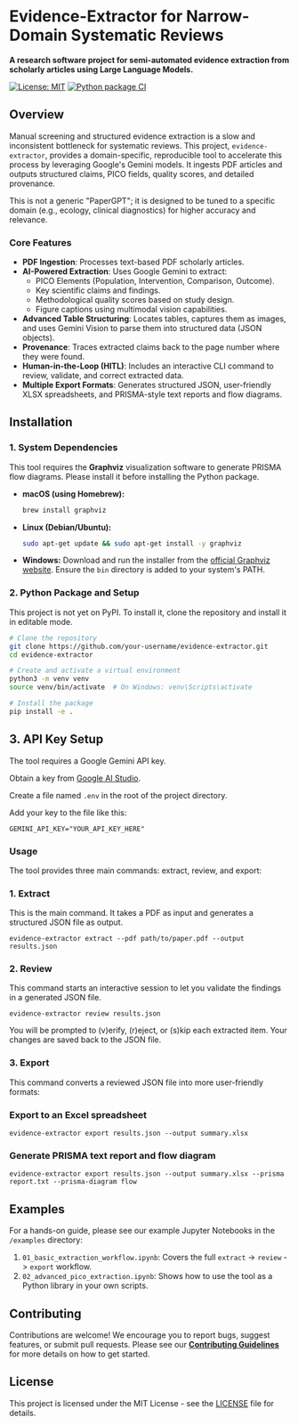 # Evidence-Extractor for Narrow-Domain Systematic Reviews

**A research software project for semi-automated evidence extraction from scholarly articles using Large Language Models.**

[![License: MIT](https://img.shields.io/badge/License-MIT-yellow.svg)](https://opensource.org/licenses/MIT)
[![Python package CI](https://github.com/ryen-x/eendsr/actions/workflows/python-package.yml/badge.svg)](https://github.com/ryen-x/eendsr/actions/workflows/python-package.yml)

## Overview

Manual screening and structured evidence extraction is a slow and inconsistent bottleneck for systematic reviews. This project, `evidence-extractor`, provides a domain-specific, reproducible tool to accelerate this process by leveraging Google's Gemini models. It ingests PDF articles and outputs structured claims, PICO fields, quality scores, and detailed provenance.

This is not a generic "PaperGPT"; it is designed to be tuned to a specific domain (e.g., ecology, clinical diagnostics) for higher accuracy and relevance.

### Core Features

*   **PDF Ingestion**: Processes text-based PDF scholarly articles.
*   **AI-Powered Extraction**: Uses Google Gemini to extract:
    *   PICO Elements (Population, Intervention, Comparison, Outcome).
    *   Key scientific claims and findings.
    *   Methodological quality scores based on study design.
    *   Figure captions using multimodal vision capabilities.
*   **Advanced Table Structuring**: Locates tables, captures them as images, and uses Gemini Vision to parse them into structured data (JSON objects).
*   **Provenance**: Traces extracted claims back to the page number where they were found.
*   **Human-in-the-Loop (HITL)**: Includes an interactive CLI command to review, validate, and correct extracted data.
*   **Multiple Export Formats**: Generates structured JSON, user-friendly XLSX spreadsheets, and PRISMA-style text reports and flow diagrams.

## Installation

### 1. System Dependencies

This tool requires the **Graphviz** visualization software to generate PRISMA flow diagrams. Please install it before installing the Python package.

*   **macOS (using Homebrew):**
    ```bash
    brew install graphviz
    ```
*   **Linux (Debian/Ubuntu):**
    ```bash
    sudo apt-get update && sudo apt-get install -y graphviz
    ```
*   **Windows:**
    Download and run the installer from the [official Graphviz website](https://graphviz.org/download/). Ensure the `bin` directory is added to your system's PATH.

### 2. Python Package and Setup

This project is not yet on PyPI. To install it, clone the repository and install it in editable mode.

```bash
# Clone the repository
git clone https://github.com/your-username/evidence-extractor.git
cd evidence-extractor

# Create and activate a virtual environment
python3 -m venv venv
source venv/bin/activate  # On Windows: venv\Scripts\activate

# Install the package
pip install -e .
```

## 3. API Key Setup
The tool requires a Google Gemini API key.

Obtain a key from [Google AI Studio](https://aistudio.google.com).

Create a file named `.env` in the root of the project directory.

Add your key to the file like this:
```
GEMINI_API_KEY="YOUR_API_KEY_HERE"
```

### Usage

The tool provides three main commands: extract, review, and export:

### 1. Extract
This is the main command. It takes a PDF as input and generates a structured JSON file as output.
```
evidence-extractor extract --pdf path/to/paper.pdf --output results.json
```

### 2. Review
This command starts an interactive session to let you validate the findings in a generated JSON file.
```
evidence-extractor review results.json
```

You will be prompted to (v)erify, (r)eject, or (s)kip each extracted item. Your changes are saved back to the JSON file.


### 3. Export
This command converts a reviewed JSON file into more user-friendly formats:
### Export to an Excel spreadsheet
```
evidence-extractor export results.json --output summary.xlsx
```

### Generate PRISMA text report and flow diagram
```
evidence-extractor export results.json --output summary.xlsx --prisma report.txt --prisma-diagram flow
```

## Examples

For a hands-on guide, please see our example Jupyter Notebooks in the `/examples` directory:
1.  `01_basic_extraction_workflow.ipynb`: Covers the full `extract` -> `review` -> `export` workflow.
2.  `02_advanced_pico_extraction.ipynb`: Shows how to use the tool as a Python library in your own scripts.

## Contributing

Contributions are welcome! We encourage you to report bugs, suggest features, or submit pull requests. Please see our [**Contributing Guidelines**](CONTRIBUTING.md) for more details on how to get started.

## License

This project is licensed under the MIT License - see the [LICENSE](LICENSE) file for details.